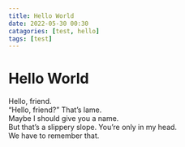 ```yaml
---
title: Hello World
date: 2022-05-30 00:30
catagories: [test, hello]
tags: [test]
---
```


# Hello World

Hello, friend.<br>
“Hello, friend?” That’s lame.<br>
Maybe I should give you a name.<br>
But that’s a slippery slope. You’re only in my head.<br>
We have to remember that. 